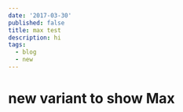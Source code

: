 ```yaml
---
date: '2017-03-30'
published: false
title: max test
description: hi
tags:
  - blog
  - new
---
```

# new variant to show Max